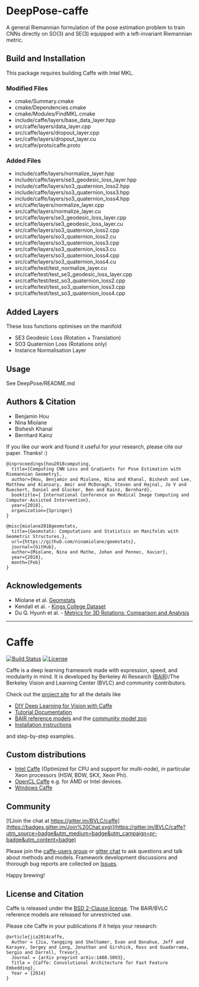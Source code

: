 # DeepPose-caffe

A general Riemannian formulation of the pose estimation problem to train CNNs directly on SO(3) and SE(3) equipped with a left-invariant Riemannian metric. 


## Build and Installation

This package requires building Caffe with Intel MKL.

### Modified Files

* cmake/Summary.cmake
* cmake/Dependencies.cmake
* cmake/Modules/FindMKL.cmake
* include/caffe/layers/base_data_layer.hpp
* src/caffe/layers/data_layer.cpp
* src/caffe/layers/dropout_layer.cpp
* src/caffe/layers/dropout_layer.cu
* src/caffe/proto/caffe.proto


### Added Files

* include/caffe/layers/normalize_layer.hpp
* include/caffe/layers/se3_geodesic_loss_layer.hpp 
* include/caffe/layers/so3_quaternion_loss2.hpp 
* include/caffe/layers/so3_quaternion_loss3.hpp 
* include/caffe/layers/so3_quaternion_loss4.hpp 
* src/caffe/layers/normalize_layer.cpp
* src/caffe/layers/normalize_layer.cu
* src/caffe/layers/se3_geodesic_loss_layer.cpp
* src/caffe/layers/se3_geodesic_loss_layer.cu
* src/caffe/layers/so3_quaternion_loss2.cpp
* src/caffe/layers/so3_quaternion_loss2.cu
* src/caffe/layers/so3_quaternion_loss3.cpp
* src/caffe/layers/so3_quaternion_loss3.cu
* src/caffe/layers/so3_quaternion_loss4.cpp
* src/caffe/layers/so3_quaternion_loss4.cu
* src/caffe/test/test_normalize_layer.cu
* src/caffe/test/test_se3_geodesic_loss_layer.cpp
* src/caffe/test/test_so3_quaternion_loss2.cpp
* src/caffe/test/test_so3_quaternion_loss3.cpp
* src/caffe/test/test_so3_quaternion_loss4.cpp


## Added Layers

These loss functions optimises on the manifold

* SE3 Geodesic Loss (Rotation + Translation)
* SO3 Quaternion Loss (Rotations only)
* Instance Normalisation Layer

## Usage

See DeepPose/README.md

## Authors & Citation

* Benjamin Hou
* Nina Miolane
* Bishesh Khanal
* Bernhard Kainz

If you like our work and found it useful for your research, please cite our paper. Thanks! :)

```
@inproceedings{hou2018computing,
  title={Computing CNN Loss and Gradients for Pose Estimation with Riemannian Geometry},
  author={Hou, Benjamin and Miolane, Nina and Khanal, Bishesh and Lee, Matthew and Alansary, Amir and McDonagh, Steven and Hajnal, Jo V and Rueckert, Daniel and Glocker, Ben and Kainz, Bernhard},
  booktitle={ International Conference on Medical Image Computing and Computer-Assisted Intervention},
  year={2018},
  organization={Springer}
}
```

```
@misc{miolane2018geomstats, 
  title={Geomstats: Computations and Statistics on Manifolds with Geometric Structures.}, 
  url={https://github.com/ninamiolane/geomstats}, 
  journal={GitHub}, 
  author={Miolane, Nina and Mathe, Johan and Pennec, Xavier}, 
  year={2018}, 
  month={Feb}
}
```

## Acknowledgements

* Miolane et al. [Geomstats](https://github.com/ninamiolane/geomstats)
* Kendall et al. - [Kings College Dataset](http://mi.eng.cam.ac.uk/projects/relocalisation/#dataset)
* Du Q. Hyunh et al. - [Metrics for 3D Rotations: Comparison and Analysis](https://link.springer.com/article/10.1007%2Fs10851-009-0161-2)

---

# Caffe

[![Build Status](https://travis-ci.org/BVLC/caffe.svg?branch=master)](https://travis-ci.org/BVLC/caffe)
[![License](https://img.shields.io/badge/license-BSD-blue.svg)](LICENSE)

Caffe is a deep learning framework made with expression, speed, and modularity in mind.
It is developed by Berkeley AI Research ([BAIR](http://bair.berkeley.edu))/The Berkeley Vision and Learning Center (BVLC) and community contributors.

Check out the [project site](http://caffe.berkeleyvision.org) for all the details like

- [DIY Deep Learning for Vision with Caffe](https://docs.google.com/presentation/d/1UeKXVgRvvxg9OUdh_UiC5G71UMscNPlvArsWER41PsU/edit#slide=id.p)
- [Tutorial Documentation](http://caffe.berkeleyvision.org/tutorial/)
- [BAIR reference models](http://caffe.berkeleyvision.org/model_zoo.html) and the [community model zoo](https://github.com/BVLC/caffe/wiki/Model-Zoo)
- [Installation instructions](http://caffe.berkeleyvision.org/installation.html)

and step-by-step examples.

## Custom distributions

 - [Intel Caffe](https://github.com/BVLC/caffe/tree/intel) (Optimized for CPU and support for multi-node), in particular Xeon processors (HSW, BDW, SKX, Xeon Phi).
- [OpenCL Caffe](https://github.com/BVLC/caffe/tree/opencl) e.g. for AMD or Intel devices.
- [Windows Caffe](https://github.com/BVLC/caffe/tree/windows)

## Community

[![Join the chat at https://gitter.im/BVLC/caffe](https://badges.gitter.im/Join%20Chat.svg)](https://gitter.im/BVLC/caffe?utm_source=badge&utm_medium=badge&utm_campaign=pr-badge&utm_content=badge)

Please join the [caffe-users group](https://groups.google.com/forum/#!forum/caffe-users) or [gitter chat](https://gitter.im/BVLC/caffe) to ask questions and talk about methods and models.
Framework development discussions and thorough bug reports are collected on [Issues](https://github.com/BVLC/caffe/issues).

Happy brewing!

## License and Citation

Caffe is released under the [BSD 2-Clause license](https://github.com/BVLC/caffe/blob/master/LICENSE).
The BAIR/BVLC reference models are released for unrestricted use.

Please cite Caffe in your publications if it helps your research:

    @article{jia2014caffe,
      Author = {Jia, Yangqing and Shelhamer, Evan and Donahue, Jeff and Karayev, Sergey and Long, Jonathan and Girshick, Ross and Guadarrama, Sergio and Darrell, Trevor},
      Journal = {arXiv preprint arXiv:1408.5093},
      Title = {Caffe: Convolutional Architecture for Fast Feature Embedding},
      Year = {2014}
    }
